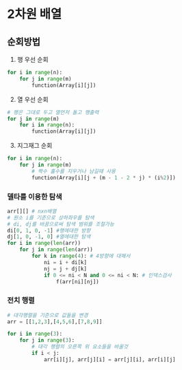 # 2차원 배열


## 순회방법
1. 행 우선 순회
```python
for i in range(n):
    for j in range(m)
        function(Array[i][j])
```
2. 열 우선 순회
```python
# 행은 그대로 두고 열먼저 돌고 행출력
for j in range(m)
    for i in range(n):
        function(Array[i][j])
```
3. 지그재그 순회
```python
for i in range(n):
    for j in range(m)
        # 짝수 홀수를 지우거나 남길때 사용
        function(Array[i][j + (m - 1 - 2 * j) * (i%2)])
```

### 델타를 이용한 탐색
```python
arr[][] # nxn배열
# 원소 i를 기준으로 상하좌우를 탐색
# di, dj를 바꿈으로써 탐색 범위를 조절가능
di[0, 1, 0, -1] #행에대한 방향
dj[1, 0, -1, 0] #열에대한 탐색
for i in range(len(arr))
    for j in range(len(arr))
        for k in range(4): # 4방향에 대해서
            ni = i + di[k]
            nj = j + dj[k]
            if 0 <= ni < N and 0 <= ni < N: # 인덱스검사
                f(arr[ni][nj]) 
```

### 전치 행렬
```python
# 대각행렬을 기준으로 값들을 변경
arr = [[1,2,3],[4,5,6],[7,8,9]]

for i in range(3):
    for j in range(3):
        # 대각 행렬의 오른쪽 위 요소들을 바꿀것
        if i < j:
            arr[i][j], arr[j][i] = arr[j][i], arr[i][j]
```
